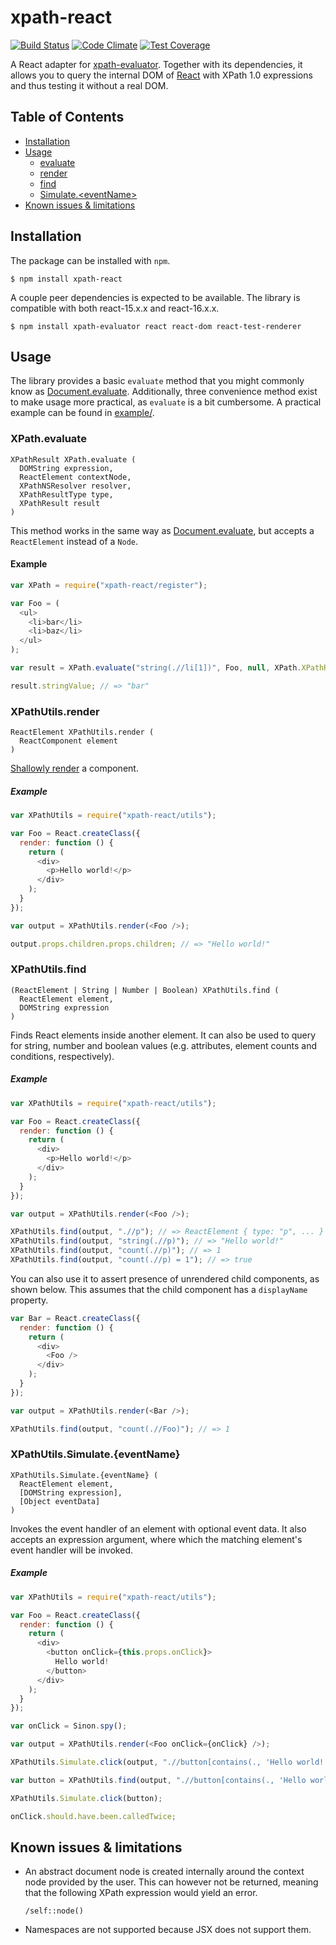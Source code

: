 # xpath-react

[![Build Status](https://travis-ci.org/badeball/xpath-react.svg?branch=master)](https://travis-ci.org/badeball/xpath-react)
[![Code Climate](https://codeclimate.com/github/badeball/xpath-react/badges/gpa.svg)](https://codeclimate.com/github/badeball/xpath-react)
[![Test Coverage](https://codeclimate.com/github/badeball/xpath-react/badges/coverage.svg)](https://codeclimate.com/github/badeball/xpath-react/coverage)

A React adapter for [xpath-evaluator][xpath-evaluator]. Together with its
dependencies, it allows you to query the internal DOM of [React][react] with
XPath 1.0 expressions and thus testing it without a real DOM.

## Table of Contents

[xpath-evaluator]: https://github.com/badeball/xpath-evaluator
[react]: https://facebook.github.io/react/

* [Installation](#installation)
* [Usage](#usage)
  * [evaluate](#xpathevaluate)
  * [render](#xpathutilsrender)
  * [find](#xpathutilsfind)
  * [Simulate.\<eventName\>](#xpathutilssimulateeventname)
* [Known issues & limitations](#known-issues--limitations)

## Installation

The package can be installed with `npm`.

```
$ npm install xpath-react
```

A couple peer dependencies is expected to be available. The library is
compatible with both react-15.x.x and react-16.x.x.

```
$ npm install xpath-evaluator react react-dom react-test-renderer
```

## Usage

The library provides a basic `evaluate` method that you might commonly know as
[Document.evaluate][document-evaluate]. Additionally, three convenience method
exist to make usage more practical, as `evaluate` is a bit cumbersome. A
practical example can be found in [example/][example].

[example]: example/

### XPath.evaluate

```
XPathResult XPath.evaluate (
  DOMString expression,
  ReactElement contextNode,
  XPathNSResolver resolver,
  XPathResultType type,
  XPathResult result
)
```

This method works in the same way as [Document.evaluate][document-evaluate],
but accepts a `ReactElement` instead of a `Node`.

#### Example

```javascript
var XPath = require("xpath-react/register");

var Foo = (
  <ul>
    <li>bar</li>
    <li>baz</li>
  </ul>
);

var result = XPath.evaluate("string(.//li[1])", Foo, null, XPath.XPathResult.STRING_TYPE);

result.stringValue; // => "bar"
```

[document-evaluate]: https://developer.mozilla.org/en-US/docs/Web/API/Document/evaluate

### XPathUtils.render

```
ReactElement XPathUtils.render (
  ReactComponent element
)
```

[Shallowly render][shallow-rendering] a component.

[shallow-rendering]: https://facebook.github.io/react/docs/test-utils.html#shallow-rendering

##### Example

```javascript
var XPathUtils = require("xpath-react/utils");

var Foo = React.createClass({
  render: function () {
    return (
      <div>
        <p>Hello world!</p>
      </div>
    );
  }
});

var output = XPathUtils.render(<Foo />);

output.props.children.props.children; // => "Hello world!"
```

### XPathUtils.find

```
(ReactElement | String | Number | Boolean) XPathUtils.find (
  ReactElement element,
  DOMString expression
)
```

Finds React elements inside another element. It can also be used to query for
string, number and boolean values (e.g. attributes, element counts and
conditions, respectively).

##### Example

```javascript
var XPathUtils = require("xpath-react/utils");

var Foo = React.createClass({
  render: function () {
    return (
      <div>
        <p>Hello world!</p>
      </div>
    );
  }
});

var output = XPathUtils.render(<Foo />);

XPathUtils.find(output, ".//p"); // => ReactElement { type: "p", ... }
XPathUtils.find(output, "string(.//p)"); // => "Hello world!"
XPathUtils.find(output, "count(.//p)"); // => 1
XPathUtils.find(output, "count(.//p) = 1"); // => true
```

You can also use it to assert presence of unrendered child components, as shown
below. This assumes that the child component has a `displayName` property.

```javascript
var Bar = React.createClass({
  render: function () {
    return (
      <div>
        <Foo />
      </div>
    );
  }
});

var output = XPathUtils.render(<Bar />);

XPathUtils.find(output, "count(.//Foo)"); // => 1
```

### XPathUtils.Simulate.{eventName}

```
XPathUtils.Simulate.{eventName} (
  ReactElement element,
  [DOMString expression],
  [Object eventData]
)
```

Invokes the event handler of an element with optional event data. It also
accepts an expression argument, where which the matching element's event
handler will be invoked.

##### Example

```javascript
var XPathUtils = require("xpath-react/utils");

var Foo = React.createClass({
  render: function () {
    return (
      <div>
        <button onClick={this.props.onClick}>
          Hello world!
        </button>
      </div>
    );
  }
});

var onClick = Sinon.spy();

var output = XPathUtils.render(<Foo onClick={onClick} />);

XPathUtils.Simulate.click(output, ".//button[contains(., 'Hello world!')]");

var button = XPathUtils.find(output, ".//button[contains(., 'Hello world!')]");

XPathUtils.Simulate.click(button);

onClick.should.have.been.calledTwice;
```

## Known issues & limitations

* An abstract document node is created internally around the context node
  provided by the user. This can however not be returned, meaning that the
  following XPath expression would yield an error.

  ```xpath
  /self::node()
  ```

* Namespaces are not supported because JSX does not support them.
